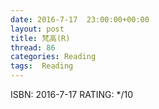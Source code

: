 ```yaml
---
date: 2016-7-17	 23:00:00+00:00
layout: post
title: 梵高(R)
thread: 86
categories: Reading
tags:  Reading
---
```


ISBN: 2016-7-17 RATING: */10
